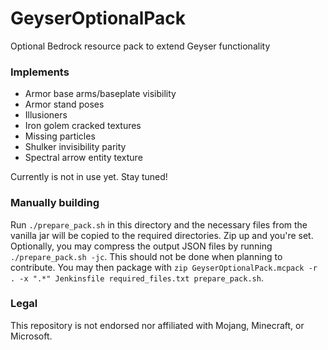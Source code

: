 # GeyserOptionalPack

Optional Bedrock resource pack to extend Geyser functionality

### Implements

- Armor base arms/baseplate visibility
- Armor stand poses
- Illusioners
- Iron golem cracked textures
- Missing particles
- Shulker invisibility parity
- Spectral arrow entity texture

Currently is not in use yet. Stay tuned!

### Manually building

Run `./prepare_pack.sh` in this directory and the necessary files from the vanilla jar will be copied to the required directories. Zip up and you're set. Optionally, you may compress the output JSON files by running `./prepare_pack.sh -jc`. This should not be done when planning to contribute. You may then package with `zip GeyserOptionalPack.mcpack -r . -x ".*" Jenkinsfile required_files.txt prepare_pack.sh`.

### Legal

This repository is not endorsed nor affiliated with Mojang, Minecraft, or Microsoft.
